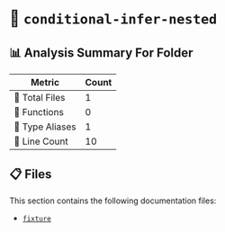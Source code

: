 # 📁 `conditional-infer-nested`

## 📊 Analysis Summary For Folder

| Metric | Count |
|--------|-------|
| 📁 Total Files | 1 |
| 🔧 Functions | 0 |
| 📑 Type Aliases | 1 |
| 🔢 Line Count | 10 |


## 📋 Files

This section contains the following documentation files:

- [`fixture`](./fixture.md)